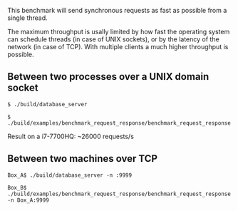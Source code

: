 
This benchmark will send synchronous requests as fast as possible from a single thread.

The maximum throughput is usally limited by how fast the operating system can schedule threads (in case of UNIX sockets),
or by the latency of the network (in case of TCP).
With multiple clients a much higher throughput is possible.

## Between two processes over a UNIX domain socket

`$ ./build/database_server`

`$ ./build/examples/benchmark_request_response/benchmark_request_response`

Result on a i7-7700HQ: ~26000 requests/s

## Between two machines over TCP

`Box_A$ ./build/database_server -n :9999`

`Box_B$ ./build/examples/benchmark_request_response/benchmark_request_response -n Box_A:9999`

